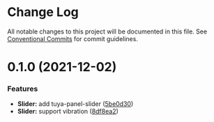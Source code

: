 # Change Log

All notable changes to this project will be documented in this file.
See [Conventional Commits](https://conventionalcommits.org) for commit guidelines.

# 0.1.0 (2021-12-02)


### Features

* **Slider:** add tuya-panel-slider ([5be0d30](https://github.com/tuya/tuya-panel-kit/commit/5be0d304301817a93dc6a2804d8c2e9556273311))
* **Slider:** support vibration ([8df8ea2](https://github.com/tuya/tuya-panel-kit/commit/8df8ea22751305b087c75bcf917d22733219b45e))
